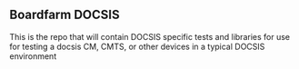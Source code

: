 Boardfarm DOCSIS
----------------

This is the repo  that will contain DOCSIS specific tests and libraries for use for testing a docsis CM, CMTS, or other devices in a typical DOCSIS environment
